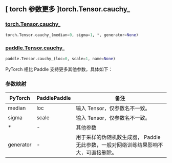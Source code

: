 ## [ torch 参数更多 ]torch.Tensor.cauchy_

### [torch.Tensor.cauchy_](https://pytorch.org/docs/stable/generated/torch.Tensor.cauchy_.html)

```python
torch.Tensor.cauchy_(median=0, sigma=1, *, generator=None)
```

### [paddle.Tensor.cauchy_](https://www.paddlepaddle.org.cn/documentation/docs/zh/develop/api/paddle/Tensor_cn.html)

```python
paddle.Tensor.cauchy_(loc=0, scale=1, name=None)
```

PyTorch 相比 Paddle 支持更多其他参数，具体如下：

### 参数映射

| PyTorch   | PaddlePaddle | 备注                                                                                 |
| --------- | ------------ | ------------------------------------------------------------------------------------ |
| median    | loc          | 输入 Tensor，仅参数名不一致。                                                        |
| sigma     | scale        | 输入 Tensor，仅参数名不一致。                                                        |
| *         | -            | 其他参数                                                                             |
| generator | -            | 用于采样的伪随机数生成器， Paddle 无此参数，一般对网络训练结果影响不大，可直接删除。 |
